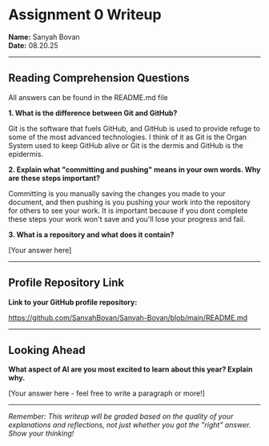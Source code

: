 # Assignment 0 Writeup

**Name:** Sanyah Bovan  
**Date:** 08.20.25

---

## Reading Comprehension Questions
All answers can be found in the README.md file

**1. What is the difference between Git and GitHub?**

 Git is the software that fuels GitHub, and GitHub is used to provide refuge to some of the most advanced technologies. I think of it as Git is the Organ System used to keep GitHub alive or Git is the dermis and GitHub is the epidermis.

**2. Explain what "committing and pushing" means in your own words. Why are these steps important?**

Committing is you manually saving the changes you made to your document, and then pushing is you pushing your work into the repository for others to see your work. It is important because if you dont complete these steps your work won't save and you'll lose your progress and fail.

**3. What is a repository and what does it contain?**

[Your answer here]

---

## Profile Repository Link

**Link to your GitHub profile repository:** 

https://github.com/SanyahBovan/Sanyah-Bovan/blob/main/README.md

---

## Looking Ahead

**What aspect of AI are you most excited to learn about this year? Explain why.**

[Your answer here - feel free to write a paragraph or more!]

---

*Remember: This writeup will be graded based on the quality of your explanations and reflections, not just whether you got the "right" answer. Show your thinking!*
